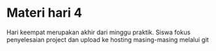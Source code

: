 # Materi hari 4
Hari keempat merupakan akhir dari minggu praktik. Siswa fokus penyelesaian project dan upload ke hosting masing-masing melalui git